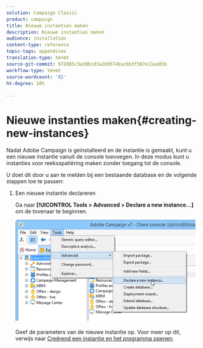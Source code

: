 ```yaml
---
solution: Campaign Classic
product: campaign
title: Nieuwe instanties maken
description: Nieuwe instanties maken
audience: installation
content-type: reference
topic-tags: appendices
translation-type: tm+mt
source-git-commit: 972885c3a38bcd3a260574bacbb3f507e11ae05b
workflow-type: tm+mt
source-wordcount: '82'
ht-degree: 10%

---
```



# Nieuwe instanties maken{#creating-new-instances}

Nadat Adobe Campaign is geïnstalleerd en de instantie is gemaakt, kunt u een nieuwe instantie vanuit de console toevoegen. In deze modus kunt u instanties voor reeksspatiëring maken zonder toegang tot de console.

U doet dit door u aan te melden bij een bestaande database en de volgende stappen toe te passen:

1. Een nieuwe instantie declareren

   Ga naar **[!UICONTROL Tools > Advanced > Declare a new instance...]** om de tovenaar te beginnen.

   ![](assets/s_ncs_install_declare_instance_menu.png)

   Geef de parameters van de nieuwe instantie op. Voor meer op dit, verwijs naar [Creërend een instantie en het programma openen](../../installation/using/creating-an-instance-and-logging-on.md).

